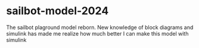 # sailbot-model-2024
The sailbot plaground model reborn. New knowledge of block diagrams and simulink has made me realize how much better I can make this model with simulink
